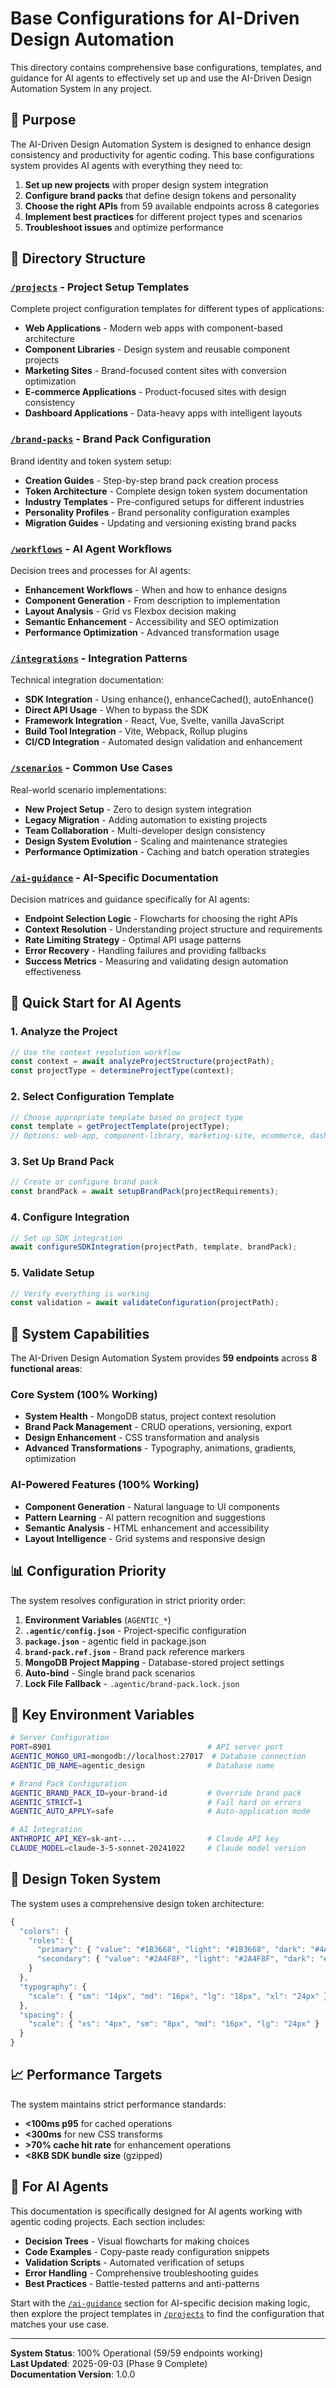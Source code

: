 # Base Configurations for AI-Driven Design Automation

This directory contains comprehensive base configurations, templates, and guidance for AI agents to effectively set up and use the AI-Driven Design Automation System in any project.

## 🎯 **Purpose**

The AI-Driven Design Automation System is designed to enhance design consistency and productivity for agentic coding. This base configurations system provides AI agents with everything they need to:

1. **Set up new projects** with proper design system integration
2. **Configure brand packs** that define design tokens and personality
3. **Choose the right APIs** from 59 available endpoints across 8 categories
4. **Implement best practices** for different project types and scenarios
5. **Troubleshoot issues** and optimize performance

## 📁 **Directory Structure**

### [`/projects`](./projects/) - Project Setup Templates
Complete project configuration templates for different types of applications:
- **Web Applications** - Modern web apps with component-based architecture
- **Component Libraries** - Design system and reusable component projects
- **Marketing Sites** - Brand-focused content sites with conversion optimization
- **E-commerce Applications** - Product-focused sites with design consistency
- **Dashboard Applications** - Data-heavy apps with intelligent layouts

### [`/brand-packs`](./brand-packs/) - Brand Pack Configuration
Brand identity and token system setup:
- **Creation Guides** - Step-by-step brand pack creation process
- **Token Architecture** - Complete design token system documentation
- **Industry Templates** - Pre-configured setups for different industries
- **Personality Profiles** - Brand personality configuration examples
- **Migration Guides** - Updating and versioning existing brand packs

### [`/workflows`](./workflows/) - AI Agent Workflows
Decision trees and processes for AI agents:
- **Enhancement Workflows** - When and how to enhance designs
- **Component Generation** - From description to implementation
- **Layout Analysis** - Grid vs Flexbox decision making
- **Semantic Enhancement** - Accessibility and SEO optimization
- **Performance Optimization** - Advanced transformation usage

### [`/integrations`](./integrations/) - Integration Patterns
Technical integration documentation:
- **SDK Integration** - Using enhance(), enhanceCached(), autoEnhance()
- **Direct API Usage** - When to bypass the SDK
- **Framework Integration** - React, Vue, Svelte, vanilla JavaScript
- **Build Tool Integration** - Vite, Webpack, Rollup plugins
- **CI/CD Integration** - Automated design validation and enhancement

### [`/scenarios`](./scenarios/) - Common Use Cases
Real-world scenario implementations:
- **New Project Setup** - Zero to design system integration
- **Legacy Migration** - Adding automation to existing projects
- **Team Collaboration** - Multi-developer design consistency
- **Design System Evolution** - Scaling and maintenance strategies
- **Performance Optimization** - Caching and batch operation strategies

### [`/ai-guidance`](./ai-guidance/) - AI-Specific Documentation
Decision matrices and guidance specifically for AI agents:
- **Endpoint Selection Logic** - Flowcharts for choosing the right APIs
- **Context Resolution** - Understanding project structure and requirements
- **Rate Limiting Strategy** - Optimal API usage patterns
- **Error Recovery** - Handling failures and providing fallbacks
- **Success Metrics** - Measuring and validating design automation effectiveness

## 🚀 **Quick Start for AI Agents**

### 1. **Analyze the Project**
```javascript
// Use the context resolution workflow
const context = await analyzeProjectStructure(projectPath);
const projectType = determineProjectType(context);
```

### 2. **Select Configuration Template**
```javascript
// Choose appropriate template based on project type
const template = getProjectTemplate(projectType);
// Options: web-app, component-library, marketing-site, ecommerce, dashboard
```

### 3. **Set Up Brand Pack**
```javascript
// Create or configure brand pack
const brandPack = await setupBrandPack(projectRequirements);
```

### 4. **Configure Integration**
```javascript
// Set up SDK integration
await configureSDKIntegration(projectPath, template, brandPack);
```

### 5. **Validate Setup**
```javascript
// Verify everything is working
const validation = await validateConfiguration(projectPath);
```

## 🔧 **System Capabilities**

The AI-Driven Design Automation System provides **59 endpoints** across **8 functional areas**:

### Core System (100% Working)
- **System Health** - MongoDB status, project context resolution
- **Brand Pack Management** - CRUD operations, versioning, export
- **Design Enhancement** - CSS transformation and analysis
- **Advanced Transformations** - Typography, animations, gradients, optimization

### AI-Powered Features (100% Working)
- **Component Generation** - Natural language to UI components
- **Pattern Learning** - AI pattern recognition and suggestions
- **Semantic Analysis** - HTML enhancement and accessibility
- **Layout Intelligence** - Grid systems and responsive design

## 📊 **Configuration Priority**

The system resolves configuration in strict priority order:

1. **Environment Variables** (`AGENTIC_*`)
2. **`.agentic/config.json`** - Project-specific configuration
3. **`package.json`** - agentic field in package.json
4. **`brand-pack.ref.json`** - Brand pack reference markers
5. **MongoDB Project Mapping** - Database-stored project settings
6. **Auto-bind** - Single brand pack scenarios
7. **Lock File Fallback** - `.agentic/brand-pack.lock.json`

## 🔑 **Key Environment Variables**

```bash
# Server Configuration
PORT=8901                                   # API server port
AGENTIC_MONGO_URI=mongodb://localhost:27017  # Database connection
AGENTIC_DB_NAME=agentic_design              # Database name

# Brand Pack Configuration
AGENTIC_BRAND_PACK_ID=your-brand-id         # Override brand pack
AGENTIC_STRICT=1                            # Fail hard on errors
AGENTIC_AUTO_APPLY=safe                     # Auto-application mode

# AI Integration
ANTHROPIC_API_KEY=sk-ant-...                # Claude API key
CLAUDE_MODEL=claude-3-5-sonnet-20241022     # Claude model version
```

## 🎨 **Design Token System**

The system uses a comprehensive design token architecture:

```javascript
{
  "colors": {
    "roles": {
      "primary": { "value": "#1B3668", "light": "#1B3668", "dark": "#4A78C3" },
      "secondary": { "value": "#2A4F8F", "light": "#2A4F8F", "dark": "#3665B3" }
    }
  },
  "typography": {
    "scale": { "sm": "14px", "md": "16px", "lg": "18px", "xl": "24px" }
  },
  "spacing": {
    "scale": { "xs": "4px", "sm": "8px", "md": "16px", "lg": "24px" }
  }
}
```

## 📈 **Performance Targets**

The system maintains strict performance standards:
- **<100ms p95** for cached operations
- **<300ms** for new CSS transforms  
- **>70% cache hit rate** for enhancement operations
- **<8KB SDK bundle size** (gzipped)

## 🤝 **For AI Agents**

This documentation is specifically designed for AI agents working with agentic coding projects. Each section includes:

- **Decision Trees** - Visual flowcharts for making choices
- **Code Examples** - Copy-paste ready configuration snippets
- **Validation Scripts** - Automated verification of setups
- **Error Handling** - Comprehensive troubleshooting guides
- **Best Practices** - Battle-tested patterns and anti-patterns

Start with the [`/ai-guidance`](./ai-guidance/) section for AI-specific decision making logic, then explore the project templates in [`/projects`](./projects/) to find the configuration that matches your use case.

---

**System Status**: 100% Operational (59/59 endpoints working)  
**Last Updated**: 2025-09-03 (Phase 9 Complete)  
**Documentation Version**: 1.0.0